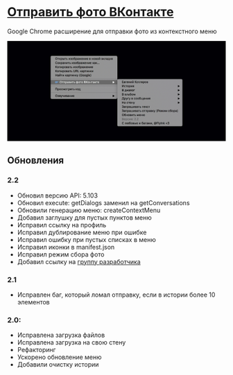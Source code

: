 # [Отправить фото ВКонтакте](https://chrome.google.com/webstore/detail/kbafjbahbohbfeifjpgomdlkcjcmdgfi)

Google Chrome расширение для отправки фото из контекстного меню

![preview](files/image.png)

## Обновления
### 2.2
- Обновил версию API: 5.103
- Обновил execute: getDialogs заменил на getConversations
- Обновили генерацию меню: createContextMenu
- Добавил заглушку для пустых пунктов меню
- Исправил ссылку на профиль
- Исправил дублирование меню при ошибке
- Исправил ошибку при пустых списках в меню
- Исправил иконки в manifest.json
- Исправил режим сбора фото 
- Добавил ссылку на [группу разработчика](https://vk.com/flyink)

### 2.1
- Исправлен баг, который ломал отправку, если в истории более 10 элементов

### 2.0:
- Исправлена загрузка файлов
- Исправлена загрузка на свою стену
- Рефакторинг
- Ускорено обновление меню
- Добавили очистку истории
